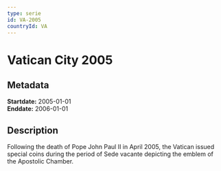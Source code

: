 ```yaml
---
type: serie
id: VA-2005
countryId: VA
---
```


# Vatican City 2005

## Metadata

**Startdate:** 2005-01-01\
**Enddate:** 2006-01-01

## Description

Following the death of Pope John Paul II in April 2005, the Vatican issued special coins during the period of Sede vacante depicting the emblem of the Apostolic Chamber.

